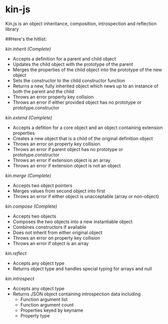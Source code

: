 # kin-js
Kin.js is an object inheritance, composition, introspection and reflection library

##Here's the hitlist:

*kin.inherit (Complete)*

- Accepts a definition for a parent and child object
- Updates the child object with the prototype of the parent
- Merges the properties of the child object into the prototype of the new object
- Sets the constructor to the child constructor function
- Returns a new, fully inherited object which news up to an instance of both the parent and the child
- Throws an error property key collision
- Throws an error if either provided object has no prototype or prototype.constructor

*kin.extend (Complete)*

- Accepts a defition for a core object and an object containing extension properties
- Creates a new object that is a child of the original definition object
- Throws an error on property key collision
- Throws an error if parent object has no prototype or prototype.constructor
- Throws an error if extension object is an array
- Throws an error if extension object is not an object

*kin.merge (Complete)*

- Accepts two object pointers
- Merges values from second object into first
- Throws an error if either object is unacceptable (array or non-object)

*kin.compose (Complete)*

- Accepts two objects
- Composes the two objects into a new instantiable object
- Combines constructors if available
- Does not inherit from either original object
- Throws an error on property key collision
- Throws an error if object is an array

*kin.reflect*

- Accepts any object type
- Returns object type and handles special typing for arrays and null

*kin.introspect*

- Accepts any object type
- Returns JSON object containing introspection data including
    - Function argument list
    - Function argument count
    - Properties keyed by keyname
    - Property type
